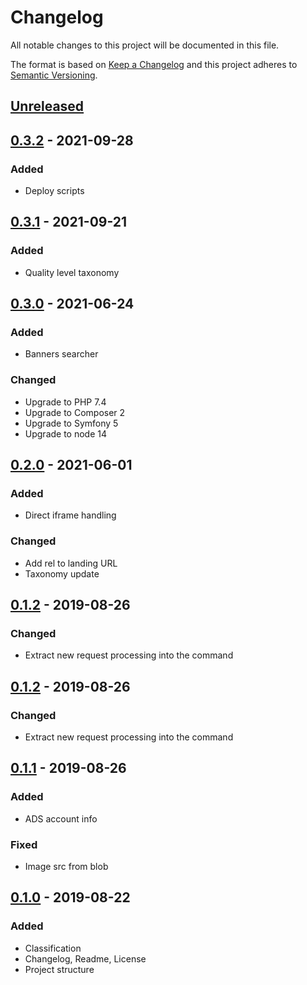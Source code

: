 # Changelog
All notable changes to this project will be documented in this file.

The format is based on [Keep a Changelog](https://keepachangelog.com/en/1.0.0/)
and this project adheres to [Semantic Versioning](https://semver.org/spec/v2.0.0.html).

## [Unreleased]

## [0.3.2] - 2021-09-28
### Added
- Deploy scripts

## [0.3.1] - 2021-09-21
### Added
- Quality level taxonomy

## [0.3.0] - 2021-06-24
### Added
- Banners searcher
### Changed
- Upgrade to PHP 7.4
- Upgrade to Composer 2
- Upgrade to Symfony 5
- Upgrade to node 14

## [0.2.0] - 2021-06-01
### Added
- Direct iframe handling
### Changed
- Add rel to landing URL
- Taxonomy update

## [0.1.2] - 2019-08-26
### Changed
- Extract new request processing into the command

## [0.1.2] - 2019-08-26
### Changed
- Extract new request processing into the command

## [0.1.1] - 2019-08-26
### Added
- ADS account info
### Fixed
- Image src from blob

## [0.1.0] - 2019-08-22
### Added
- Classification
- Changelog, Readme, License
- Project structure

[Unreleased]: https://github.com/adshares/adclassify/compare/v0.3.2...HEAD
[0.3.2]: https://github.com/adshares/adselect/compare/v0.3.1...v0.3.2
[0.3.1]: https://github.com/adshares/adselect/compare/v0.3.0...v0.3.1
[0.3.0]: https://github.com/adshares/adselect/compare/v0.2.0...v0.3.0
[0.2.0]: https://github.com/adshares/adselect/compare/v0.1.2...v0.2.0
[0.1.2]: https://github.com/adshares/adselect/compare/v0.1.1...v0.1.2
[0.1.1]: https://github.com/adshares/adselect/compare/v0.1.0...v0.1.1
[0.1.0]: https://github.com/adshares/adpanel/releases/tag/v0.1.0
